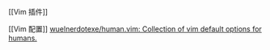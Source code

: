 

[[Vim 插件]]

[[Vim 配置]]
[wuelnerdotexe/human.vim: Collection of vim default options for humans.](https://github.com/wuelnerdotexe/human.vim)



